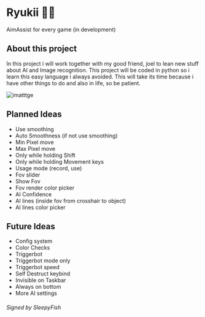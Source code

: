 # Ryukii 💜🎁
AimAssist for every game (in development)

## About this project
In this project i will work together with my good friend,
joel to lean new stuff about AI and Image recognition.
This project will be coded in python so i learn this easy
language i always avoided. This will take its time because
i have other things to do and also in life, so be patient.

![imatttge](https://github.com/user-attachments/assets/cfdcfa84-f949-4e02-bdd7-c87ba83e680a)

## Planned Ideas
- Use smoothing
- Auto Smoothness
(if not use smoothing)
- Min Pixel move
- Max Pixel move
- Only while holding Shift
- Only while holding Movement keys
- Usage mode (record, use)
- Fov slider
- Show Fov
- Fov render color picker
- AI Confidence
- AI lines (inside fov from crosshair to object)
- AI lines color picker

## Future Ideas
- Config system
- Color Checks
- Triggerbot
- Triggerbot mode only
- Triggerbot speed
- Self Destruct keybind
- Invisible on Taskbar
- Always on bottom
- More AI settings

###### Signed by SleepyFish
